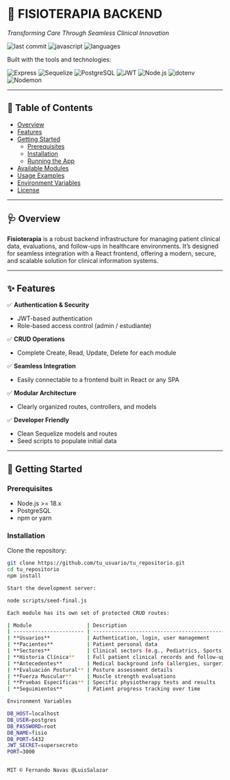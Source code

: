 # 🏥 FISIOTERAPIA BACKEND

*Transforming Care Through Seamless Clinical Innovation*

![last commit](https://img.shields.io/github/last-commit/tu_usuario/tu_repositorio)
![javascript](https://img.shields.io/badge/javascript-97%25-yellow)
![languages](https://img.shields.io/github/languages/count/tu_usuario/tu_repositorio)

Built with the tools and technologies:

![Express](https://img.shields.io/badge/Express.js-404D59?logo=express)
![Sequelize](https://img.shields.io/badge/Sequelize-52B0E7?logo=sequelize)
![PostgreSQL](https://img.shields.io/badge/PostgreSQL-4169E1?logo=postgresql)
![JWT](https://img.shields.io/badge/JWT-black?logo=JSON%20web%20tokens)
![Node.js](https://img.shields.io/badge/Node.js-339933?logo=node.js)
![dotenv](https://img.shields.io/badge/dotenv-8DD6F9?logo=dotenv)
![Nodemon](https://img.shields.io/badge/Nodemon-76D04B?logo=nodemon)

---

## 📑 Table of Contents

- [Overview](#overview)
- [Features](#features)
- [Getting Started](#getting-started)
  - [Prerequisites](#prerequisites)
  - [Installation](#installation)
  - [Running the App](#running-the-app)
- [Available Modules](#available-modules)
- [Usage Examples](#usage-examples)
- [Environment Variables](#environment-variables)
- [License](#license)

---

## 🩺 Overview

**Fisioterapia** is a robust backend infrastructure for managing patient clinical data, evaluations, and follow-ups in healthcare environments. It’s designed for seamless integration with a React frontend, offering a modern, secure, and scalable solution for clinical information systems.

---

## ✨ Features

✅ **Authentication & Security**  
- JWT-based authentication  
- Role-based access control (admin / estudiante)

✅ **CRUD Operations**  
- Complete Create, Read, Update, Delete for each module

✅ **Seamless Integration**  
- Easily connectable to a frontend built in React or any SPA

✅ **Modular Architecture**  
- Clearly organized routes, controllers, and models

✅ **Developer Friendly**  
- Clean Sequelize models and routes  
- Seed scripts to populate initial data

---

## 🚀 Getting Started

### Prerequisites

- Node.js >= 18.x
- PostgreSQL
- npm or yarn

### Installation

Clone the repository:

```bash
git clone https://github.com/tu_usuario/tu_repositorio.git
cd tu_repositorio
npm install

Start the development server:

node scripts/seed-final.js

Each module has its own set of protected CRUD routes:

| Module                  | Description                                          |
| ----------------------- | ---------------------------------------------------- |
| **Usuarios**            | Authentication, login, user management               |
| **Pacientes**           | Patient personal data                                |
| **Sectores**            | Clinical sectors (e.g., Pediatrics, Sports)          |
| **Historia Clínica**    | Full patient clinical records and follow-ups         |
| **Antecedentes**        | Medical background info (allergies, surgeries, etc.) |
| **Evaluación Postural** | Posture assessment details                           |
| **Fuerza Muscular**     | Muscle strength evaluations                          |
| **Pruebas Específicas** | Specific physiotherapy tests and results             |
| **Seguimientos**        | Patient progress tracking over time                  |

Environment Variables

DB_HOST=localhost
DB_USER=postgres
DB_PASSWORD=root
DB_NAME=fisio
DB_PORT=5432
JWT_SECRET=supersecreto
PORT=3000


MIT © Fernando Navas @LuisSalazar
